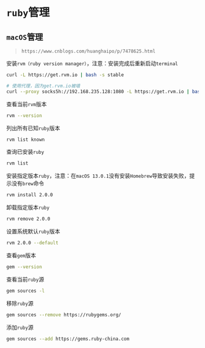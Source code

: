 # `ruby`管理



## `macOS`管理

>`https://www.cnblogs.com/huanghaipo/p/7478625.html`

安装`rvm（ruby version manager）`，注意：安装完成后重新启动`terminal`

```bash
curl -L https://get.rvm.io | bash -s stable

# 使用代理，因为get.rvm.io被墙
curl --proxy socks5h://192.168.235.128:1080 -L https://get.rvm.io | bash -s stable
```

查看当前`rvm`版本

```bash
rvm --version
```

列出所有已知`ruby`版本

```bash
rvm list known
```

查询已安装`ruby`

```bash
rvm list
```

安装指定版本`ruby`，注意：在`macOS 13.0.1`没有安装`Homebrew`导致安装失败，提示没有`brew`命令

```bash
rvm install 2.0.0
```

卸载指定版本`ruby`

```bash
rvm remove 2.0.0
```

设置系统默认`ruby`版本

```bash
rvm 2.0.0 --default
```

查看`gem`版本

```bash
gem --version
```

查看当前`ruby`源

```bash
gem sources -l
```

移除`ruby`源

```bash
gem sources --remove https://rubygems.org/
```

添加`ruby`源

```bash
gem sources --add https://gems.ruby-china.com
```

